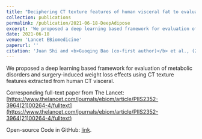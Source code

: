 ```yaml
---
title: "Deciphering CT texture features of human visceral fat to evaluate metabolic disorders and surgery-induced weight loss effects"
collection: publications
permalink: /publication/2021-06-18-DeepAdipose
excerpt: 'We proposed a deep learning based framework for evaluation of metabolic disorders and surgery-induced weight loss effects using CT texture features extracted from human CT visceral. Code: https://github.com/guoqingbao/DeepAdipose.'
date: 2021-06-18
venue: 'Lancet EBiomedicine'
paperurl: ''
citation: 'Juan Shi and <b>Guoqing Bao (co-first author)</b> et al., (2021). &quot;Deciphering CT texture features of human visceral fat to evaluate metabolic disorders and surgery-induced weight loss effects&quot; <i>Lancet EBiomedicine</i>, vol. 69, p. 103471, 2021, doi: 10.1016/j.ebiom.2021.103471.'
---
```

We proposed a deep learning based framework for evaluation of metabolic disorders and surgery-induced weight loss effects using CT texture features extracted from human CT visceral.

Corresponding full-text paper from The Lancet: [https://www.thelancet.com/journals/ebiom/article/PIIS2352-3964(21)00264-4/fulltext](https://www.thelancet.com/journals/ebiom/article/PIIS2352-3964(21)00264-4/fulltext) 

Open-source Code in GitHub: [link](https://github.com/guoqingbao/DeepAdipose).
